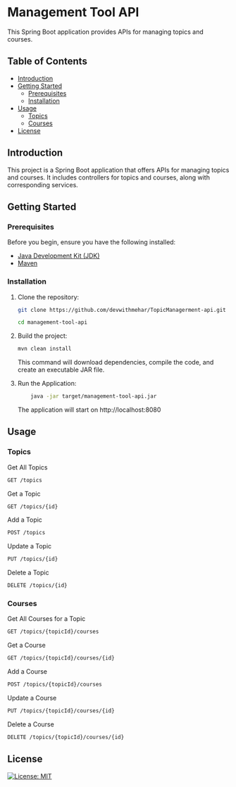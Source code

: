 # Management Tool API

This Spring Boot application provides APIs for managing topics and courses.

## Table of Contents
- [Introduction](#introduction)
- [Getting Started](#getting-started)
  - [Prerequisites](#prerequisites)
  - [Installation](#installation)
- [Usage](#usage)
  - [Topics](#topics)
  - [Courses](#courses)
- [License](#license)

## Introduction

This project is a Spring Boot application that offers APIs for managing topics and courses. It includes controllers for topics and courses, along with corresponding services.

## Getting Started

### Prerequisites

Before you begin, ensure you have the following installed:

- [Java Development Kit (JDK)](https://www.oracle.com/java/technologies/javase-downloads.html)
- [Maven](https://maven.apache.org/download.cgi)

### Installation

1. Clone the repository:

   ```bash
   git clone https://github.com/devwithmehar/TopicManagerment-api.git

   cd management-tool-api

2. Build the project:

    ```bash
    mvn clean install
    ````
    This command will download dependencies, compile the code, and create an executable JAR file.

3. Run the Application:

    ```bash
        java -jar target/management-tool-api.jar
    ```
    The application will start on http://localhost:8080



## Usage

### __Topics__

Get All Topics
```bash
GET /topics
```

Get a Topic 
```bash
GET /topics/{id}
```

Add a Topic

```bash
POST /topics
```

Update a Topic
```bash
PUT /topics/{id}
```
Delete a Topic

```bash
DELETE /topics/{id}
```

### __Courses__

Get All Courses for a Topic

```bash
GET /topics/{topicId}/courses
```

Get a Course

```bash
GET /topics/{topicId}/courses/{id}
```

Add a Course
```bash
POST /topics/{topicId}/courses
```

Update a Course

```bash
PUT /topics/{topicId}/courses/{id}
```

Delete a Course

```bash
DELETE /topics/{topicId}/courses/{id}
```

## License

[![License: MIT](https://img.shields.io/badge/License-MIT-yellow.svg)](https://opensource.org/licenses/MIT)
